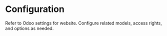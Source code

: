# Configuration

Refer to Odoo settings for website. Configure related models, access rights, and options as needed.
